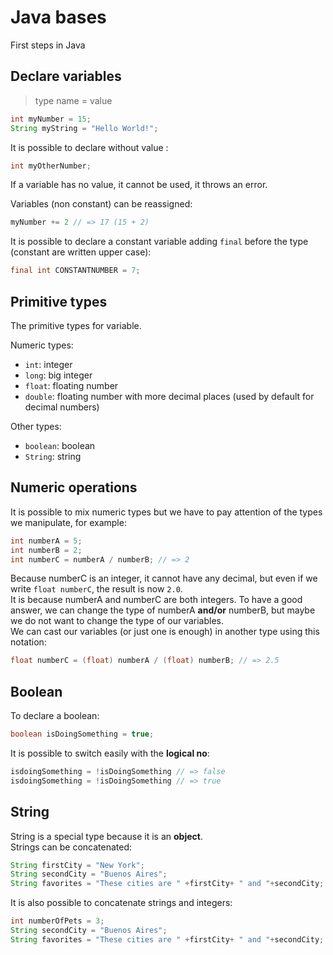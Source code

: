 # Java bases

First steps in Java

## Declare variables

> type name = value

```java
int myNumber = 15;
String myString = "Hello World!";
```

It is possible to declare without value :

```java
int myOtherNumber;
```

If a variable has no value, it cannot be used, it throws an error.

Variables (non constant) can be reassigned:

```java
myNumber += 2 // => 17 (15 + 2)
```

It is possible to declare a constant variable adding `final` before the type (constant are written upper case):

```java
final int CONSTANTNUMBER = 7;
```

## Primitive types

The primitive types for variable.

Numeric types:

- `int`: integer
- `long`: big integer
- `float`: floating number
- `double`: floating number with more decimal places (used by default for decimal numbers)

Other types:

- `boolean`: boolean
- `String`: string

## Numeric operations

It is possible to mix numeric types but we have to pay attention of the types we manipulate, for example:

```java
int numberA = 5;
int numberB = 2;
int numberC = numberA / numberB; // => 2
```

Because numberC is an integer, it cannot have any decimal, but even if we write `float numberC`, the result is 
now `2.0`.  
It is because numberA and numberC are both integers. To have a good answer, we can change the type of numberA 
**and/or** numberB, but maybe we do not want to change the type of our variables.  
We can cast our variables (or just one is enough) in another type using this notation:

```java
float numberC = (float) numberA / (float) numberB; // => 2.5
```

## Boolean

To declare a boolean:

```java
boolean isDoingSomething = true;
```

It is possible to switch easily with the **logical no**:

```java
isdoingSomething = !isDoingSomething // => false
isdoingSomething = !isDoingSomething // => true
```

## String

String is a special type because it is an **object**.  
Strings can be concatenated:

```java
String firstCity = "New York";
String secondCity = "Buenos Aires";
String favorites = "These cities are " +firstCity+ " and "+secondCity;
```

It is also possible to concatenate strings and integers:

```java
int numberOfPets = 3;
String secondCity = "Buenos Aires";
String favorites = "These cities are " +firstCity+ " and "+secondCity;
```
